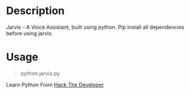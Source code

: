 # Description

Jarvis - A Voice Assistant, built using python.
Pip install all dependencies before using jarvis.

# Usage

> python jarvis.py

Learn Python From [Hack The Developer](https://hackthedeveloper.com)
